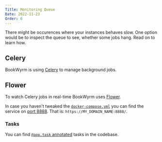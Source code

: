 ```yaml
---
Title: Monitoring Queue
Date: 2022-11-23
Order: 6
---
```


There might be occurences where your instances behaves slow. One option would
be to inspect the queue to see, whether some jobs hang. Read on to learn how.

## Celery

BookWyrm is using [Celery](https://docs.celeryq.dev/en/stable/) to manage
background jobs.

## Flower

To watch Celery jobs in real-time BookWyrm uses
[Flower](https://flower.readthedocs.io/en/latest/).

In case you haven't tweaked the
[`docker-compose.yml`](https://github.com/bookwyrm-social/bookwyrm/blob/dc14670a2ca7553317528d3384146d79df1f7413/docker-compose.yml#L87-L100) you can find the
service on [port 8888](https://github.com/bookwyrm-social/bookwyrm/blob/dc14670a2ca7553317528d3384146d79df1f7413/.env.example#L42-L45).
That is: `https://MY_DOMAIN_NAME:8888/`.

### Tasks

You can find
[`@app.task` annotated](https://github.com/bookwyrm-social/bookwyrm/search?q=%40app.task)
tasks in the codebase.
